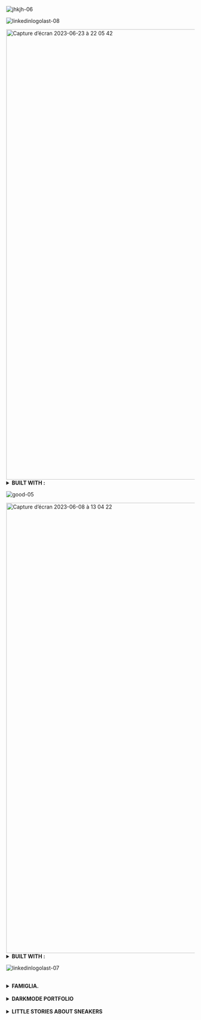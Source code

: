 
![jhkjh-06](https://github.com/Alicexplore/Alicexplore/assets/102388803/138ccfe8-5e14-4429-9079-b27e3bea6ff3)

![linkedinlogolast-08](https://github.com/Alicexplore/Alicexplore/assets/102388803/b0f21c29-b3b3-458f-81fc-d9ef120770a4)

<img width="1200px" alt="Capture d’écran 2023-06-23 à 22 05 42" src="https://github.com/Alicexplore/Alicexplore/assets/102388803/a28952e2-e06e-414e-999e-e8c2bafd98d9">

<details>
 <summary><b>BUILT WITH : </b></summary>
 
[![My Skills](https://skillicons.dev/icons?i=ember,js,html,scss,nodejs,vscode,github,git)](https://skillicons.dev)

 </details>

![good-05](https://github.com/Alicexplore/Alicexplore/assets/102388803/488d06fe-abc7-4db7-a183-1417d32cb6de)

<img width="1200px" alt="Capture d’écran 2023-06-08 à 13 04 22" src="https://github.com/Alicexplore/Alicexplore/assets/102388803/4008501a-f5f8-4d57-b42d-56e6d98852f5">

<details>
<summary><b>BUILT WITH : </b></summary>
 
[![My Skills](https://skillicons.dev/icons?i=ember,js,html,css,nodejs,vscode,github,git)](https://skillicons.dev)

</details>

![linkedinlogolast-07](https://github.com/Alicexplore/Alicexplore/assets/102388803/edda993b-d4ff-49e7-a196-e425774ea942)

<br />

<details>
<summary><b> FAMIGLIA. <!-- { DESIGNED && DEVELOPED } --> </b></summary>


<br />

<img width="1200px" alt="Capture d’écran 2023-04-13 à 19 04 53" src="https://user-images.githubusercontent.com/102388803/231833260-6d375913-b7f9-4327-ad5c-4c7c0be734ad.png">

#### BUILT WITH : 

[![My Skills](https://skillicons.dev/icons?i=react,tailwind,vite,js,html,css,vscode,ai,figma,github,git)](https://skillicons.dev)

</details>

<br />

<details>
<summary><b> DARKMODE PORTFOLIO <!-- { DESIGNED && DEVELOPED } --> </b></summary>

  <br />


<img width="1200px" alt="Capture d’écran 2023-04-17 à 15 11 43" src="https://user-images.githubusercontent.com/102388803/232495308-237ed876-a45d-4e6a-87df-86891a875ff4.png">

#### BUILT WITH : 

[![My Skills](https://skillicons.dev/icons?i=react,tailwind,vite,js,html,css,vscode,ai,figma,github,git)](https://skillicons.dev)

https://the-portfolio-project.vercel.app/

</details>

<br />

<details>

<summary><b> LITTLE STORIES ABOUT SNEAKERS <!-- { DESIGNED && DEVELOPED } --> </b></summary>


<br />

<img width="1200px" alt="Capture d’écran 2023-04-01 à 20 31 27" src="https://user-images.githubusercontent.com/102388803/229308368-be4de66b-c54c-49e5-b453-ba959c44f569.png"> 

#### BUILT WITH : 

[![My Skills](https://skillicons.dev/icons?i=react,tailwind,vite,js,html,css,vscode,ai,figma,github,git)](https://skillicons.dev)

</details>

<!-- ![Lightbulb](https://img.shields.io/badge/theme-light%20%F0%9F%94%A6-yellow?style=flat-square) -->

<!--
<a href="https://linkedin.com/in/alicebergonhe">
  <img src="https://skillicons.dev/icons?i=linkedin" alt="linkedin" style="width: 50px;">
</a>
<a href="https://twitter.com/alicexplore">
  <img src="https://skillicons.dev/icons?i=twitter" alt="twitter" style="width: 50px;">
</a>
<a href="https://instagram.com/alice_.xplore/">
  <img src="https://skillicons.dev/icons?i=instagram" alt="instagram" style="width: 50px;">
</a>

  -->
